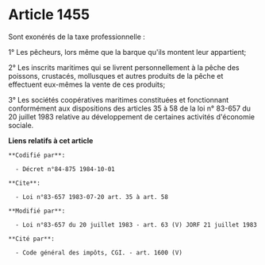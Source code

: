 # Article 1455

Sont exonérés de la taxe professionnelle :

1° Les pêcheurs, lors même que la barque qu'ils montent leur appartient;

2° Les inscrits maritimes qui se livrent personnellement à la pêche des poissons, crustacés, mollusques et autres produits de
la pêche et effectuent eux-mêmes la vente de ces produits;

3° Les sociétés coopératives maritimes constituées et fonctionnant conformément aux dispositions des articles 35 à 58 de la
loi n° 83-657 du 20 juillet 1983 relative au développement de certaines activités d'économie sociale.

**Liens relatifs à cet article**

	**Codifié par**:

	  - Décret n°84-875 1984-10-01

	**Cite**:

	  - Loi n°83-657 1983-07-20 art. 35 à art. 58

	**Modifié par**:

	  - Loi n°83-657 du 20 juillet 1983 - art. 63 (V) JORF 21 juillet 1983

	**Cité par**:

	  - Code général des impôts, CGI. - art. 1600 (V)

